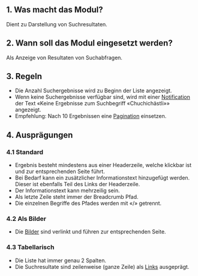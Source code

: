 ## 1. Was macht das Modul?
Dient zu Darstellung von Suchresultaten.

## 2. Wann soll das Modul eingesetzt werden? 
Als Anzeige von Resultaten von Suchabfragen.

## 3. Regeln 
* Die Anzahl Suchergebnisse wird zu Beginn der Liste angezeigt.
* Wenn keine Suchergebnisse verfügbar sind, wird mit einer [Notification](https://digital.sbb.ch/de/components/notification) der Text «Keine Ergebnisse zum Suchbegriff «Chuchichästli»» angezeigt.
* Empfehlung: Nach 10 Ergebnissen eine [Pagination](https://digital.sbb.ch/de/components/pagination) einsetzen.

## 4. Ausprägungen
### 4.1 Standard
* Ergebnis besteht mindestens aus einer Headerzeile, welche klickbar ist und zur entsprechenden Seite führt.
* Bei Bedarf kann ein zusätzlicher Informationstext hinzugefügt werden. Dieser ist ebenfalls Teil des Links der Headerzeile.
* Der Informationstext kann mehrzeilig sein.
* Als letzte Zeile steht immer der Breadcrumb Pfad.
* Die einzelnen Begriffe des Pfades werden mit «/» getrennt.

### 4.2 Als Bilder
* Die [Bilder](https://digital.sbb.ch/de/basics/images) sind verlinkt und führen zur entsprechenden Seite.

### 4.3 Tabellarisch
* Die Liste hat immer genau 2 Spalten.
* Die Suchresultate sind zeilenweise (ganze Zeile) als [Links](https://digital.sbb.ch/de/components/link) ausgeprägt.